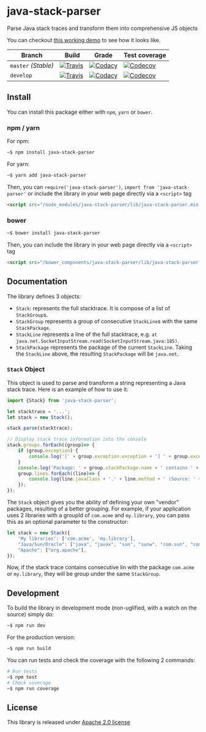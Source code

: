 # java-stack-parser
Parse Java stack traces and transform them into comprehensive JS objects

You can checkout [this working demo](http://codepen.io/tbouron/pen/wzOkwr/) to see how it looks like.

| Branch | Build | Grade | Test coverage |
| --- | --- | --- | --- |
| `master` *(Stable)* | [![Travis](https://img.shields.io/travis/tbouron/java-stack-parser/master.svg)](https://travis-ci.org/tbouron/java-stack-parser/branches) | [![Codacy](https://img.shields.io/codacy/grade/ec26bba6230f483e958972fb376f075e/master.svg)](https://www.codacy.com/app/tbouron/java-stack-parser/dashboard?bid=3852863) | [![Codecov](https://img.shields.io/codecov/c/github/tbouron/java-stack-parser/master.svg)](https://codecov.io/gh/tbouron/java-stack-parser/branch/master) |
| `develop` | [![Travis](https://img.shields.io/travis/tbouron/java-stack-parser/develop.svg)](https://travis-ci.org/tbouron/java-stack-parser/branches) | [![Codacy](https://img.shields.io/codacy/grade/ec26bba6230f483e958972fb376f075e/develop.svg)](https://www.codacy.com/app/tbouron/java-stack-parser/dashboard?bid=3852862) | [![Codecov](https://img.shields.io/codecov/c/github/tbouron/java-stack-parser/develop.svg)](https://codecov.io/gh/tbouron/java-stack-parser/branch/develop) |

## Install

You can install this package either with `npm`, `yarn` or `bower`.

### npm / yarn

For npm:
```sh
~$ npm install java-stack-parser
```

For yarn:
```sh
~$ yarn add java-stack-parser
```

Then, you can `require('java-stack-parser')`, `import from 'java-stack-parser'` or include the library in your web page directly via a `<script>` tag
```html
<script src="/node_modules/java-stack-parser/lib/java-stack-parser.min.js"></script>
```

### bower

```sh
~$ bower install java-stack-parser
```

Then, you can include the library in your web page directly via a `<script>` tag
```html
<script src="/bower_components/java-stack-parser/lib/java-stack-parser.min.js"></script>
```

## Documentation

The library defines 3 objects:
- `Stack`: represents the full stacktrace. It is compose of a list of `StackGroup`s.
- `StackGroup` represents a group of consecutive `StackLine`s with the same `StackPackage`.
- `StackLine` represents a line of the full stacktrace, e.g. `at java.net.SocketInputStream.read(SocketInputStream.java:185)`.
- `StackPackage` represents the package of the current `StackLine`. Taking the `StackLine` above, the resulting `StackPackage` will be `java.net`.

### `Stack` Object

This object is used to parse and transform a string representing a Java stack trace. Here is an example of how to use it:
```js
import {Stack} from 'java-stack-parser';

let stacktrace = '...';
let stack = new Stack();

stack.parse(stacktrace);

// Display stack trace information into the console
stack.groups.forEach((group)=> {
    if (group.exception) {
        console.log('[' + group.exception.exception + '] ' + group.exception.message);
    }
    console.log('Package: ' + group.stackPackage.name + ' contains ' + group.lines.length + ' lines');
    group.lines.forEach((line)=> {
        console.log(line.javaClass + '.' + line.method + ' (Source: ' + line.source + ' at line: ' + line.line + ')');
    });
});
```

The `Stack` object gives you the ability of defining your own "vendor" packages, resulting of a better grouping. For example, if your application uses 2 libraries with a groupId of `com.acme` and `my.library`, you can pass this as an optional parameter to the constructor:
```js
let stack = new Stack({
    'My libraries': ['com.acme', 'my.library'],
    "Java/Sun/Oracle": ["java", "javax", "sun", "sunw", "com.sun", "com.oracle"],
    "Apache": ["org.apache"],
});
```
Now, if the stack trace contains consecutive lin with the package `com.acme` or `my.library`, they will be group under the same `StackGroup`.


## Development

To build the library in development mode (non-uglified, with a watch on the source) simply do:
```sh
~$ npm run dev
```

For the production version:
```sh
~$ npm run build
```

You can run tests and check the coverage with the following 2 commands:
```sh
# Run tests
~$ npm test
# Check coverage
~$ npm run coverage
```

## License

This library is released under [Apache 2.0 license](LICENSE)
